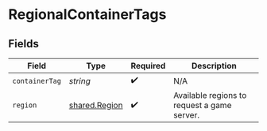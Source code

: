 # RegionalContainerTags


## Fields

| Field                                          | Type                                           | Required                                       | Description                                    |
| ---------------------------------------------- | ---------------------------------------------- | ---------------------------------------------- | ---------------------------------------------- |
| `containerTag`                                 | *string*                                       | :heavy_check_mark:                             | N/A                                            |
| `region`                                       | [shared.Region](../../models/shared/region.md) | :heavy_check_mark:                             | Available regions to request a game server.    |